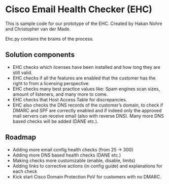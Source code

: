 # Cisco Email Health Checker (EHC)

This is sample code for our prototype of the EHC. Created by Hakan Nohre and Christopher van der Made.

Ehc.py contains the brains of the process.

## Solution components

* EHC checks which licenses have been installed and how long they are still valid.
* EHC checks if all the features are enabled that the customer has the right to from a licensing perspective.
* EHC checks many best practice values like: Spam engines scan sizes, amount of listeners, and many more to come.
* EHC checks that Host Access Table for discrepancies. 
* EHC also checks the DNS records of the customer’s domain, to check if DMARC and SPF are correctly enabled and if indeed only the approved mail servers can receive email (also with reverse DNS). Many more DNS based checks will be added (DANE etc.).
## Roadmap

* Adding more email config health checks (from 25 -> 300)
* Adding more DNS based health checks (DANE etc.)
* Making checks more customizable (enable, disable, limits)
* Adding links to corrective actions (in config guide) and explanations for each check
* Kick start Cisco Domain Protection PoV for customers with no DMARC.


